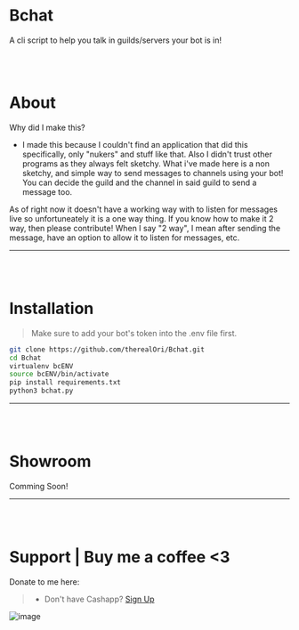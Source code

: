 # Bchat
A cli script to help you talk in guilds/servers your bot is in!

<br />
<br />

# About
Why did I make this?
- I made this because I couldn't find an application that did this specifically, only "nukers" and stuff like that. Also I didn't trust other programs as they always felt sketchy. What i've made here is a non sketchy, and simple way to send messages to channels using your bot! You can decide the guild and the channel in said guild to send a message too.

As of right now it doesn't have a working way with to listen for messages live so unfortuneately it is a one way thing. If you know how to make it 2 way, then please contribute! When I say "2 way", I mean after sending the message, have an option to allow it to listen for messages, etc.
__ __

<br />
<br />

# Installation
> Make sure to add your bot's token into the .env file first.

```bash
git clone https://github.com/therealOri/Bchat.git
cd Bchat
virtualenv bcENV
source bcENV/bin/activate
pip install requirements.txt
python3 bchat.py
```
__ __

<br />
<br />


# Showroom
Comming Soon!
__ __

<br />
<br />

# Support  |  Buy me a coffee <3
Donate to me here:
> - Don't have Cashapp? [Sign Up](https://cash.app/app/TKWGCRT)

![image](https://user-images.githubusercontent.com/45724082/158000721-33c00c3e-68bb-4ee3-a2ae-aefa549cfb33.png)

